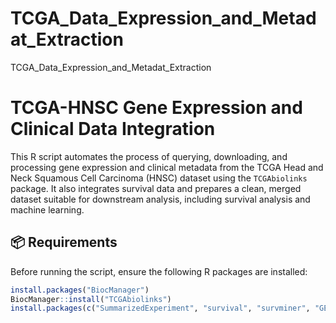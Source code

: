 # TCGA_Data_Expression_and_Metadat_Extraction
TCGA_Data_Expression_and_Metadat_Extraction


# TCGA-HNSC Gene Expression and Clinical Data Integration

This R script automates the process of querying, downloading, and processing gene expression and clinical metadata from the TCGA Head and Neck Squamous Cell Carcinoma (HNSC) dataset using the `TCGAbiolinks` package. It also integrates survival data and prepares a clean, merged dataset suitable for downstream analysis, including survival analysis and machine learning.

## 📦 Requirements

Before running the script, ensure the following R packages are installed:

```r
install.packages("BiocManager")
BiocManager::install("TCGAbiolinks")
install.packages(c("SummarizedExperiment", "survival", "survminer", "GEOquery", "ggplot2", "svglite", "dplyr"))
